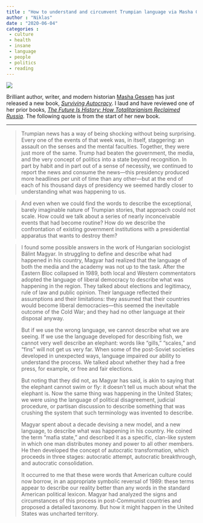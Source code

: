 ```yaml
---
title : "How to understand and circumvent Trumpian language via Masha Gessen’s ‘Surviving Autocracy’"
author : "Niklas"
date : "2020-06-04"
categories : 
 - culture
 - health
 - insane
 - language
 - people
 - politics
 - reading
---
```


![](https://niklasblog.com/wp-content/9780593188934.jpeg)

Brilliant author, writer, and modern historian [Masha Gessen](https://www.penguinrandomhouse.com/authors/9953/masha-gessen) has just released a new book, _[Surviving Autocracy](https://www.penguinrandomhouse.com/books/565060/surviving-autocracy-by-masha-gessen/)_. I laud and have reviewed one of her prior books, _[The Future Is History: How Totalitarianism Reclaimed Russia](https://niklasblog.com/?p=21600)_. The following quote is from the start of her new book.

* * *

> Trumpian news has a way of being shocking without being surprising. Every one of the events of that week was, in itself, staggering: an assault on the senses and the mental faculties. Together, they were just more of the same. Trump had beaten the government, the media, and the very concept of politics into a state beyond recognition. In part by habit and in part out of a sense of necessity, we continued to report the news and consume the news—this presidency produced more headlines per unit of time than any other—but at the end of each of his thousand days of presidency we seemed hardly closer to understanding what was happening to us.

> And even when we could find the words to describe the exceptional, barely imaginable nature of Trumpian stories, that approach could not scale. How could we talk about a series of nearly inconceivable events that had become routine? How do we describe the confrontation of existing government institutions with a presidential apparatus that wants to destroy them?

> I found some possible answers in the work of Hungarian sociologist Bálint Magyar. In struggling to define and describe what had happened in his country, Magyar had realized that the language of both the media and the academy was not up to the task. After the Eastern Bloc collapsed in 1989, both local and Western commentators adopted the language of liberal democracy to describe what was happening in the region. They talked about elections and legitimacy, rule of law and public opinion. Their language reflected their assumptions and their limitations: they assumed that their countries would become liberal democracies—this seemed the inevitable outcome of the Cold War; and they had no other language at their disposal anyway.  
>   
> But if we use the wrong language, we cannot describe what we are seeing. If we use the language developed for describing fish, we cannot very well describe an elephant: words like “gills,” “scales,” and “fins” will not get us very far. When some of the post-Soviet societies developed in unexpected ways, language impaired our ability to understand the process. We talked about whether they had a free press, for example, or free and fair elections.  
>   
> But noting that they did not, as Magyar has said, is akin to saying that the elephant cannot swim or fly: it doesn’t tell us much about what the elephant is. Now the same thing was happening in the United States; we were using the language of political disagreement, judicial procedure, or partisan discussion to describe something that was crushing the system that such terminology was invented to describe.  
>   
> Magyar spent about a decade devising a new model, and a new language, to describe what was happening in his country. He coined the term “mafia state,” and described it as a specific, clan-like system in which one man distributes money and power to all other members. He then developed the concept of autocratic transformation, which proceeds in three stages: autocratic attempt, autocratic breakthrough, and autocratic consolidation.  
>   
> It occurred to me that these were words that American culture could now borrow, in an appropriate symbolic reversal of 1989: these terms appear to describe our reality better than any words in the standard American political lexicon. Magyar had analyzed the signs and circumstances of this process in post-Communist countries and proposed a detailed taxonomy. But how it might happen in the United States was uncharted territory.
